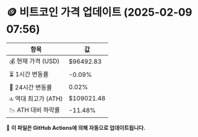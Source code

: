 # 🪙 비트코인 가격 업데이트 (2025-02-09 07:56)

| 항목                | 값 |
|--------------------|----------------|
| 💰 현재 가격 (USD) | $96492.83 |
| ⏳ 1시간 변동률    | -0.09% |
| 📆 24시간 변동률   | 0.02% |
| 🔝 역대 최고가 (ATH) | $109021.48 |
| 📉 ATH 대비 하락률 | -11.48% |

🔄 **이 파일은 GitHub Actions에 의해 자동으로 업데이트됩니다.**
